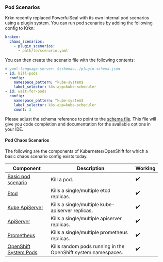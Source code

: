 ### Pod Scenarios

Krkn recently replaced PowerfulSeal with its own internal pod scenarios using a plugin system. You can run pod scenarios by adding the following config to Krkn:

```yaml
kraken:
  chaos_scenarios:
    - plugin_scenarios:
      - path/to/scenario.yaml
```

You can then create the scenario file with the following contents:

```yaml
# yaml-language-server: $schema=../plugin.schema.json
- id: kill-pods
  config:
    namespace_pattern: ^kube-system$
    label_selector: k8s-app=kube-scheduler
- id: wait-for-pods
  config:
    namespace_pattern: ^kube-system$
    label_selector: k8s-app=kube-scheduler
    count: 3
```

Please adjust the schema reference to point to the [schema file](../scenarios/plugin.schema.json). This file will give you code completion and documentation for the available options in your IDE.

#### Pod Chaos Scenarios

The following are the components of Kubernetes/OpenShift for which a basic chaos scenario config exists today.

| Component                | Description | Working  |
| ------------------------ |-------------| -------- |
| [Basic pod scenario](../scenarios/kube/pod.yml) | Kill a pod. | :heavy_check_mark: |
| [Etcd](../scenarios/openshift/etcd.yml) | Kills a single/multiple etcd replicas. | :heavy_check_mark: |
| [Kube ApiServer](../scenarios/openshift/openshift-kube-apiserver.yml)| Kills a single/multiple kube-apiserver replicas. | :heavy_check_mark: |
| [ApiServer](../scenarios/openshift/openshift-apiserver.yml) | Kills a single/multiple apiserver replicas. | :heavy_check_mark: |
| [Prometheus](../scenarios/openshift/prometheus.yml) | Kills a single/multiple prometheus replicas. | :heavy_check_mark: |
| [OpenShift System Pods](../scenarios/openshift/regex_openshift_pod_kill.yml) | Kills random pods running in the OpenShift system namespaces. | :heavy_check_mark: |
